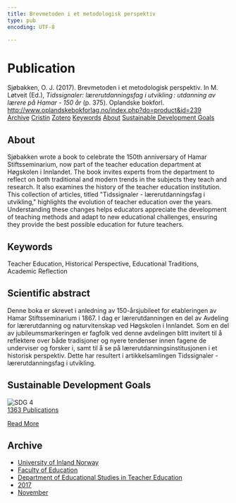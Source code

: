 ```yaml
---
title: Brevmetoden i et metodologisk perspektiv
type: pub
encoding: UTF-8

---
```

<h1>Publication</h1>
<article id="csl-bib-container-J6PZBR9L" class="csl-bib-container">
  <div class="csl-bib-body"> <div class="csl-entry">Sjøbakken, O. J. (2017). Brevmetoden i et metodologisk perspektiv. In M. Løtveit (Ed.), <i>Tidssignaler: lærerutdanningsfag i utvikling : utdanning av lærere på Hamar - 150 år</i> (p. 375). Oplandske bokforl. <a href="http://www.oplandskebokforlag.no/index.php?do=product&#38;id=239">http://www.oplandskebokforlag.no/index.php?do=product&#38;id=239</a></div> </div>
  <div class="csl-bib-buttons">
    <a href="#taxonomy-article-J6PZBR9L" alt="archive" class="csl-bib-button">Archive</a>
    <a href="https://app.cristin.no/results/show.jsf?id=1519612" alt="Cristin" class="csl-bib-button">Cristin</a>
    <a href="http://zotero.org/groups/5881554/items/J6PZBR9L" alt="Zotero" class="csl-bib-button">Zotero</a>
    <a href="#keywords-article-J6PZBR9L" alt="keywords" class="csl-bib-button">Keywords</a>
    <a href="#about-article-J6PZBR9L" alt="about_pub" class="csl-bib-button">About</a>
    <a href="#sdg-article-J6PZBR9L" alt="sdg" class="csl-bib-button">Sustainable Development Goals</a>
  </div>
  <div id="csl-bib-meta-container-J6PZBR9L"></div>
</article>
<div id="csl-bib-meta-J6PZBR9L" class="csl-bib-meta">
  <article id="about-article-J6PZBR9L" class="about_pub-article">
    <h1>About</h1>
    Sjøbakken wrote a book to celebrate the 150th anniversary of Hamar Stiftsseminarium, now part of the teacher education department at Høgskolen i Innlandet. The book invites experts from the department to reflect on both traditional and modern trends in the subjects they teach and research. It also examines the history of the teacher education institution. This collection of articles, titled "Tidssignaler - lærerutdanningsfag i utvikling," highlights the evolution of teacher education over the years. Understanding these changes helps educators appreciate the development of teaching methods and adapt to new educational challenges, ensuring they provide the best possible education for future teachers.
  </article>
  <article id="keywords-article-J6PZBR9L" class="keywords-article">
    <h1>Keywords</h1>
    Teacher Education, Historical Perspective, Educational Traditions, Academic Reflection
  </article>
  <article id="abstract-article-J6PZBR9L" class="abstract-article">
    <h1>Scientific abstract</h1>
    Denne boka er skrevet i anledning av 150-årsjubileet for etableringen av Hamar Stiftsseminarium i 1867. I dag er lærerutdanningen en del av Avdeling for lærerutdanning og naturvitenskap ved Høgskolen i Innlandet. Som en del av jubileumsmarkeringen er fagfolk ved denne avdelingen blitt invitert til å reflektere over både tradisjoner og nyere tendenser innen fagene de underviser og forsker i, samt til å se på lærerutdanningsinstitusjonen i et historisk perspektiv. Dette har resultert i artikkelsamlingen Tidssignaler - lærerutdanningsfag i utvikling.
  </article>
  <article id="sdg-article-J6PZBR9L" class="sdg-article">
    <h1>Sustainable Development Goals</h1>
    <div class="sdg-container"><div id="sdg4" class="sdg">
        <img src="{{< params subfolder >}}images/sdg/sdg04_en.png" class="image" alt="SDG 4">
        <div class="sdg-overlay">
          <a href="{{< params subfolder >}}en/archive/?sdg=4#archive" class="sdg-publication-count"><span>1363</span> Publications</a>
          <p><a href="https://sdgs.un.org/goals/goal4" class="sdg-read-more">Read More</a></p>
        </div>
      </div></div>
  </article>
  <article id="taxonomy-article-J6PZBR9L" class="taxonomy-article">
    <h1>Archive</h1>
    <ul>
      <li><a href="{{< params subfolder >}}en/archive/?key=3DCRN523">University of Inland Norway</a></li>
      <li><a href="{{< params subfolder >}}en/archive/?key=WYNZA47F">Faculty of Education</a></li>
      <li><a href="{{< params subfolder >}}en/archive/?key=BKPR6TE7">Department of Educational Studies in Teacher Education</a></li>
      <li><a href="{{< params subfolder >}}en/archive/?key=T3ZBNWHJ">2017</a></li>
      <li><a href="{{< params subfolder >}}en/archive/?key=HLGVPZRM">November</a></li>
    </ul>
  </article>
</div>
